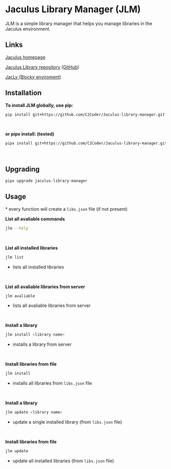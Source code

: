 # Jaculus Library Manager (JLM)

JLM is a simple library manager that helps you manage libraries in the Jaculus environment.

## Links

[Jaculus homepage](https://jaculus.org/)

[Jaculus Library repository](https://c2coder.github.io/Jaculus-libraries/) ([GitHub](https://github.com/C2Coder/Jaculus-libraries))

[JacLy (Blocky enviroment)](https://c2coder.github.io/JacLy/)

## Installation

**To install JLM globally, use pip:**

```bash
pip install git+https://github.com/C2Coder/Jaculus-library-manager.git
```

<br>

**or pipx install: (tested)**

```bash
pipx install git+https://github.com/C2Coder/Jaculus-library-manager.git
```

<br>

## Upgrading

```bash
pipx upgrade jaculus-library-manager
```

## Usage

\* every function will create a `libs.json` file (if not present)

**List all avaliable commands**

```bash
jlm --help
```

<br>


**List all installed libraries**

```bash
jlm list
```
- lists all installed libraries

<br>


**List all avaliable libraries from server**

```bash
jlm avaliable
```
- lists all avaliable libraries from server

<br>


**Install a library**

```bash
jlm install <library name>
```
- installs a library from server

<br>

**Install libraries from file**

```bash
jlm install
```
- installs all libraries from `libs.json` file

<br>

**Install a library**

```bash
jlm update <library name>
```
- update a single installed library (from `libs.json` file)

<br>

**Install libraries from file**

```bash
jlm update
```
- update all installed libraries (from `libs.json` file)

<br>